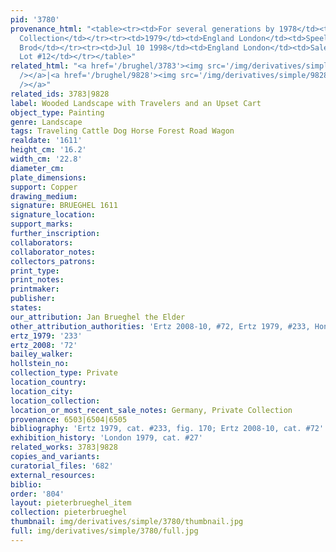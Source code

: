 ```yaml
---
pid: '3780'
provenance_html: "<table><tr><td>For several generations by 1978</td><td>England</td><td>Private
  Collection</td></tr><tr><td>1979</td><td>England London</td><td>Speelman Ltd./Gallery
  Brod</td></tr><tr><td>Jul 10 1998</td><td>England London</td><td>Sale Christie's
  Lot #12</td></tr></table>"
related_html: "<a href='/brughel/3783'><img src='/img/derivatives/simple/3783/thumbnail.jpg'
  /></a>|<a href='/brughel/9828'><img src='/img/derivatives/simple/9828/thumbnail.jpg'
  /></a>"
related_ids: 3783|9828
label: Wooded Landscape with Travelers and an Upset Cart
object_type: Painting
genre: Landscape
tags: Traveling Cattle Dog Horse Forest Road Wagon
realdate: '1611'
height_cm: '16.2'
width_cm: '22.8'
diameter_cm: 
plate_dimensions: 
support: Copper
drawing_medium: 
signature: BRUEGHEL 1611
signature_location: 
support_marks: 
further_inscription: 
collaborators: 
collaborator_notes: 
collectors_patrons: 
print_type: 
print_notes: 
printmaker: 
publisher: 
states: 
our_attribution: Jan Brueghel the Elder
other_attribution_authorities: 'Ertz 2008-10, #72, Ertz 1979, #233, Honig database'
ertz_1979: '233'
ertz_2008: '72'
bailey_walker: 
hollstein_no: 
collection_type: Private
location_country: 
location_city: 
location_collection: 
location_or_most_recent_sale_notes: Germany, Private Collection
provenance: 6503|6504|6505
bibliography: 'Ertz 1979, cat. #233, fig. 170; Ertz 2008-10, cat. #72'
exhibition_history: 'London 1979, cat. #27'
related_works: 3783|9828
copies_and_variants: 
curatorial_files: '682'
external_resources: 
biblio: 
order: '804'
layout: pieterbrueghel_item
collection: pieterbrueghel
thumbnail: img/derivatives/simple/3780/thumbnail.jpg
full: img/derivatives/simple/3780/full.jpg
---
```

